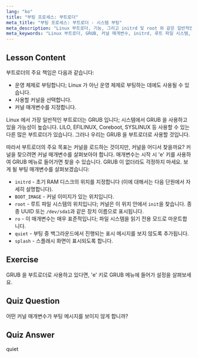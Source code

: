 ```yaml
---
lang: "ko"
title: "부팅 프로세스: 부트로더"
meta_title: "부팅 프로세스: 부트로더 - 시스템 부팅"
meta_description: "Linux 부트로더, 기능, 그리고 initrd 및 root 와 같은 일반적인 커널 매개변수에 대해 알아보세요. GRUB 을 이해하고 Linux 부팅 프로세스를 최적화하세요."
meta_keywords: "Linux 부트로더, GRUB, 커널 매개변수, initrd, 루트 파일 시스템, Linux 부팅 프로세스, Linux 튜토리얼, 초보자 Linux"
---
```


## Lesson Content

부트로더의 주요 책임은 다음과 같습니다:

- 운영 체제로 부팅합니다; Linux 가 아닌 운영 체제로 부팅하는 데에도 사용될 수 있습니다.
- 사용할 커널을 선택합니다.
- 커널 매개변수를 지정합니다.

Linux 에서 가장 일반적인 부트로더는 GRUB 입니다; 시스템에서 GRUB 을 사용하고 있을 가능성이 높습니다. LILO, EFILINUX, Coreboot, SYSLINUX 등 사용할 수 있는 다른 많은 부트로더가 있습니다. 그러나 우리는 GRUB 을 부트로더로 사용할 것입니다.

따라서 부트로더의 주요 목표는 커널을 로드하는 것이지만, 커널을 어디서 찾을까요? 커널을 찾으려면 커널 매개변수를 살펴보아야 합니다. 매개변수는 시작 시 'e' 키를 사용하여 GRUB 메뉴로 들어가면 찾을 수 있습니다. GRUB 이 없더라도 걱정하지 마세요. 보게 될 부팅 매개변수를 살펴보겠습니다:

- `initrd` - 초기 RAM 디스크의 위치를 지정합니다 (이에 대해서는 다음 단원에서 자세히 설명합니다).
- `BOOT_IMAGE` - 커널 이미지가 있는 위치입니다.
- `root` - 루트 파일 시스템의 위치입니다; 커널은 이 위치 안에서 `init`을 찾습니다. 종종 UUID 또는 `/dev/sda1`과 같은 장치 이름으로 표시됩니다.
- `ro` - 이 매개변수는 매우 표준적입니다; 파일 시스템을 읽기 전용 모드로 마운트합니다.
- `quiet` - 부팅 중 백그라운드에서 진행되는 표시 메시지를 보지 않도록 추가됩니다.
- `splash` - 스플래시 화면이 표시되도록 합니다.

## Exercise

GRUB 을 부트로더로 사용하고 있다면, 'e' 키로 GRUB 메뉴에 들어가 설정을 살펴보세요.

## Quiz Question

어떤 커널 매개변수가 부팅 메시지를 보이지 않게 합니까?

## Quiz Answer

quiet
